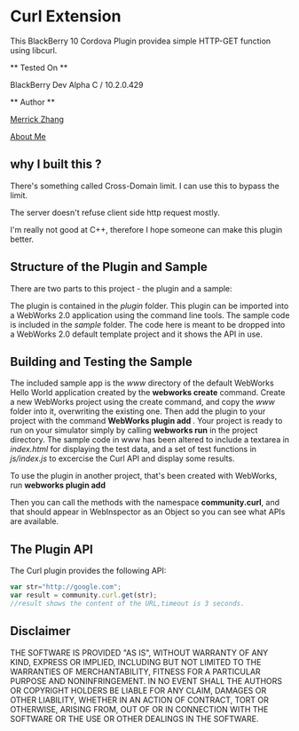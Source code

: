 Curl Extension
=============

This BlackBerry 10 Cordova Plugin providea simple HTTP-GET function using libcurl.

** Tested On **

BlackBerry Dev Alpha C / 10.2.0.429

** Author **

[Merrick Zhang](https://github.com/anphorea)

[About Me](http://about.me/anpho)

## why I built this ?

There's something called Cross-Domain limit. I can use this to bypass the limit.

The server doesn't refuse client side http request mostly.

I'm really not good at C++, therefore I hope someone can make this plugin better.


## Structure of the Plugin and Sample

There are two parts to this project - the plugin and a sample:

The plugin is contained in the _plugin_ folder. This plugin can be imported into a WebWorks 2.0 application using the command line tools.
The sample code is included in the _sample_ folder. The code here is meant to be dropped into a WebWorks 2.0 default template project and it shows the API in use.


## Building and Testing the Sample

The included sample app is the _www_ directory of the default WebWorks Hello World application created by the __webworks create__ command. Create a new WebWorks project using the create command, and copy the _www_ folder into it, overwriting the existing one. Then add the plugin to your project with the command __WebWorks plugin add <path to the plugin folder>__. Your project is ready to run on your simulator simply by calling __webworks run__ in the project directory. The sample code in www has been altered to include a textarea in _index.html_ for displaying the test data, and a set of test functions in _js/index.js_ to excercise the Curl  API and display some results.

To use the plugin in another project, that's been created with WebWorks, run __webworks plugin add <path to the plugin folder>__

Then you can call the methods with the namespace __community.curl__, and that should appear in WebInspector as an Object so you can see what APIs are available.

## The Plugin API
The Curl plugin provides the following API:

```javascript
var str="http://google.com";
var result = community.curl.get(str);
//result shows the content of the URL,timeout is 3 seconds.
```

## Disclaimer

THE SOFTWARE IS PROVIDED "AS IS", WITHOUT WARRANTY OF ANY KIND, EXPRESS OR IMPLIED, INCLUDING BUT NOT LIMITED TO THE WARRANTIES OF MERCHANTABILITY, FITNESS FOR A PARTICULAR PURPOSE AND NONINFRINGEMENT. IN NO EVENT SHALL THE AUTHORS OR COPYRIGHT HOLDERS BE LIABLE FOR ANY CLAIM, DAMAGES OR OTHER LIABILITY, WHETHER IN AN ACTION OF CONTRACT, TORT OR OTHERWISE, ARISING FROM, OUT OF OR IN CONNECTION WITH THE SOFTWARE OR THE USE OR OTHER DEALINGS IN THE SOFTWARE.
